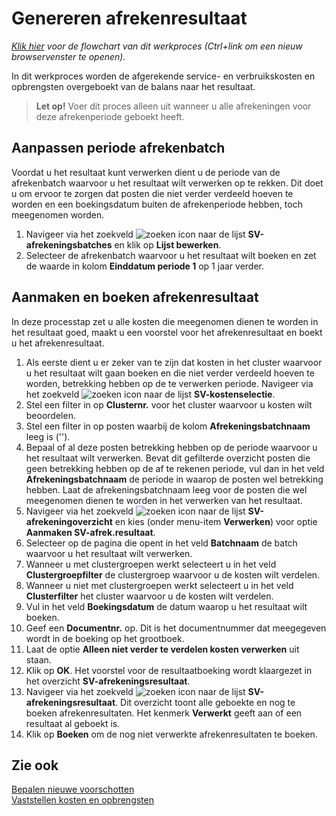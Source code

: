 # Genereren afrekenresultaat

*[Klik hier](https://cegeka-dsabestpracticeprocessen.mavimcloud.com//Portal/code?id=6d3&view=Chart&maximize=true) voor de flowchart van dit werkproces (Ctrl+link om een nieuw browservenster te openen).*

In dit werkproces worden de afgerekende service- en verbruikskosten en opbrengsten overgeboekt van de balans naar het resultaat.

>**Let op!** Voer dit proces alleen uit wanneer u alle afrekeningen voor deze afrekenperiode geboekt heeft. 

## Aanpassen periode afrekenbatch

Voordat u het resultaat kunt verwerken dient u de periode van de afrekenbatch waarvoor u het resultaat wilt verwerken op te rekken. Dit doet u om ervoor te zorgen dat posten die niet verder verdeeld hoeven te worden en een boekingsdatum buiten de afrekenperiode hebben, toch meegenomen worden. 

1. Navigeer via het zoekveld ![zoeken icon](/assets/images/zoeken.png "zoeken icon") naar de lijst **SV-afrekeningsbatches** en klik op **Lijst bewerken**. 
2. Selecteer de afrekenbatch waarvoor u het resultaat wilt boeken en zet de waarde in kolom **Einddatum periode 1** op 1 jaar verder. 

## Aanmaken en boeken afrekenresultaat

In deze processtap zet u alle kosten die meegenomen dienen te worden in het resultaat goed, maakt u een voorstel voor het afrekenresultaat en boekt u het afrekenresultaat. 

1. Als eerste dient u er zeker van te zijn dat kosten in het cluster waarvoor u het resultaat wilt gaan boeken en die niet verder verdeeld hoeven te worden, betrekking hebben op de te verwerken periode. Navigeer via het zoekveld ![zoeken icon](/assets/images/zoeken.png "zoeken icon") naar de lijst **SV-kostenselectie**. 
2. Stel een filter in op **Clusternr.** voor het cluster waarvoor u kosten wilt beoordelen. 
3. Stel een filter in op posten waarbij de kolom **Afrekeningsbatchnaam** leeg is (''). 
4. Bepaal of al deze posten betrekking hebben op de periode waarvoor u het resultaat wilt verwerken. Bevat dit gefilterde overzicht posten die geen betrekking hebben op de af te rekenen periode, vul dan in het veld **Afrekeningsbatchnaam** de periode in waarop de posten wel betrekking hebben. Laat de afrekeningsbatchnaam leeg voor de posten die wel meegenomen dienen te worden in het verwerken van het resultaat.
5. Navigeer via het zoekveld ![zoeken icon](/assets/images/zoeken.png "zoeken icon") naar de lijst **SV-afrekeningoverzicht** en kies (onder menu-item **Verwerken**) voor optie **Aanmaken SV-afrek.resultaat**. 
6. Selecteer op de pagina die opent in het veld **Batchnaam** de batch waarvoor u het resultaat wilt verwerken. 
7. Wanneer u met clustergroepen werkt selecteert u in het veld **Clustergroepfilter** de clustergroep waarvoor u de kosten wilt verdelen. 
8. Wanneer u niet met clustergroepen werkt selecteert u in het veld **Clusterfilter** het cluster waarvoor u de kosten wilt verdelen. 
9. Vul in het veld **Boekingsdatum** de datum waarop u het resultaat wilt boeken. 
10. Geef een **Documentnr.** op. Dit is het documentnummer dat meegegeven wordt in de boeking op het grootboek. 
11. Laat de optie **Alleen niet verder te verdelen kosten verwerken** uit staan. 
12. Klik op **OK**. Het voorstel voor de resultaatboeking wordt klaargezet in het overzicht **SV-afrekeningsresultaat**.
13. Navigeer via het zoekveld ![zoeken icon](/assets/images/zoeken.png "zoeken icon") naar de lijst **SV-afrekeningsresultaat**. Dit overzicht toont alle geboekte en nog te boeken afrekenresultaten. Het kenmerk **Verwerkt** geeft aan of een resultaat al geboekt is. 
14. Klik op **Boeken** om de nog niet verwerkte afrekenresultaten te boeken. 

## Zie ook

[Bepalen nieuwe voorschotten](../bepalen-nieuwe-voorschotten/)  
[Vaststellen kosten en opbrengsten](../vaststellen-kosten-en-opbrengsten/)  
